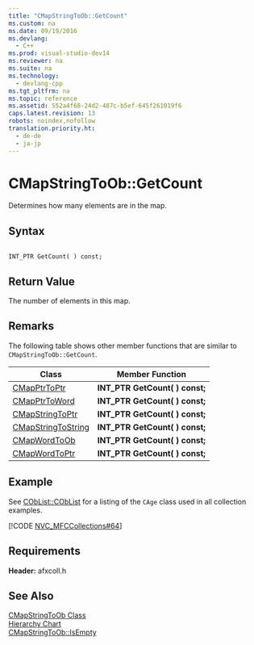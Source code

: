 ```yaml
---
title: "CMapStringToOb::GetCount"
ms.custom: na
ms.date: 09/19/2016
ms.devlang: 
  - C++
ms.prod: visual-studio-dev14
ms.reviewer: na
ms.suite: na
ms.technology: 
  - devlang-cpp
ms.tgt_pltfrm: na
ms.topic: reference
ms.assetid: 552a4f68-24d2-487c-b5ef-645f261019f6
caps.latest.revision: 13
robots: noindex,nofollow
translation.priority.ht: 
  - de-de
  - ja-jp
---
```

# CMapStringToOb::GetCount
Determines how many elements are in the map.  
  
## Syntax  
  
```  
  
INT_PTR GetCount( ) const;  
```  
  
## Return Value  
 The number of elements in this map.  
  
## Remarks  
 The following table shows other member functions that are similar to `CMapStringToOb::GetCount`.  
  
|Class|Member Function|  
|-----------|---------------------|  
|[CMapPtrToPtr](../vs140/CMapPtrToPtr-Class.md)|**INT_PTR GetCount( ) const;**|  
|[CMapPtrToWord](../vs140/CMapPtrToWord-Class.md)|**INT_PTR GetCount( ) const;**|  
|[CMapStringToPtr](../vs140/CMapStringToPtr-Class.md)|**INT_PTR GetCount( ) const;**|  
|[CMapStringToString](../vs140/CMapStringToString-Class.md)|**INT_PTR GetCount( ) const;**|  
|[CMapWordToOb](../vs140/CMapWordToOb-Class.md)|**INT_PTR GetCount( ) const;**|  
|[CMapWordToPtr](../vs140/CMapWordToPtr-Class.md)|**INT_PTR GetCount( ) const;**|  
  
## Example  
 See [CObList::CObList](../vs140/CObList--CObList.md) for a listing of the `CAge` class used in all collection examples.  
  
 [!CODE [NVC_MFCCollections#64](../CodeSnippet/VS_Snippets_Cpp/NVC_MFCCollections#64)]  
  
## Requirements  
 **Header:** afxcoll.h  
  
## See Also  
 [CMapStringToOb Class](../vs140/CMapStringToOb-Class.md)   
 [Hierarchy Chart](../vs140/Hierarchy-Chart.md)   
 [CMapStringToOb::IsEmpty](../vs140/CMapStringToOb--IsEmpty.md)